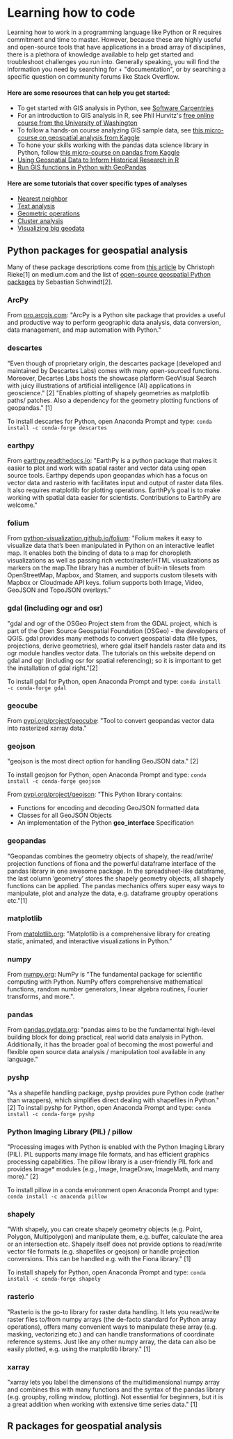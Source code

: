 # Learning how to code
Learning how to work in a programming language like Python or R requires commitment and time to master. However, because these are highly useful and open-source tools that have applications in a broad array of disciplines, there is a plethora of knowledge available to help get started and troubleshoot challenges you run into. Generally speaking, you will find the information you need by searching for <the name of the library you want to use> + "documentation", or by searching a specific question on community forums like Stack Overflow. 

#### Here are some resources that can help you get started:

* To get started with GIS analysis in Python, see [Software Carpentries](https://carpentries-incubator.github.io/geospatial-python/04-geo-landscape/index.html)
* For an introduction to GIS analysis in R, see Phil Hurvitz's [free online course from the University of Washington](http://staff.washington.edu/phurvitz/r_gis/)
* To follow a hands-on course analyzing GIS sample data, see [this micro-course on geospatial analysis from Kaggle](https://www.kaggle.com/alexisbcook/geospatial-learn-course-data/notebooks)
* To hone your skills working with the pandas data science library in Python, follow [this micro-course on pandas from Kaggle](https://www.kaggle.com/learn/pandas)
* [Using Geospatial Data to Inform Historical Research in R](https://programminghistorian.org/en/lessons/geospatial-data-analysis)
* [Run GIS functions in Python with GeoPandas](https://digital-geography.com/run-gis-functions-directly-in-python-with-geopandas/)

#### Here are some tutorials that cover specific types of analyses

* [Nearest neighbor](https://medium.com/@tjukanov/searching-for-isolation-with-gis-eea3f2ab7d99)
* [Text analysis](https://medium.com/@tjukanov/places-and-their-names-observations-from-11-million-place-names-8ea34cf61da4)
* [Geometric operations](https://automating-gis-processes.github.io/2017/lessons/L4/geometric-operations.html)
* [Cluster analysis](https://digital-geography.com/working-with-clusters-in-leaflet-increasing-useability/)
* [Visualizing big geodata](https://medium.com/tech-carnot/plotly-datashader-visualizing-large-geospatial-datasets-bea27b9d7824)


## Python packages for geospatial analysis
Many of these package descriptions come from [this article](https://chrieke.medium.com/essential-geospatial-python-libraries-5d82fcc38731) by Christoph Rieke[1] on medium.com and the list of [open-source geospatial Python packages](https://hydro-informatics.github.io/geo-pckg.html) by Sebastian Schwindt[2].

### ArcPy
From [pro.arcgis.com](https://pro.arcgis.com/en/pro-app/latest/arcpy/get-started/what-is-arcpy-.htm): "ArcPy is a Python site package that provides a useful and productive way to perform geographic data analysis, data conversion, data management, and map automation with Python."

### descartes
"Even though of proprietary origin, the descartes package (developed and maintained by Descartes Labs) comes with many open-sourced functions. Moreover, Decartes Labs hosts the showcase platform GeoVisual Search with juicy illustrations of artificial intelligence (AI) applications in geoscience." [2] "Enables plotting of shapely geometries as matplotlib paths/ patches. Also a dependency for the geometry plotting functions of geopandas." [1]

To install descartes for Python, open Anaconda Prompt and type: `conda install -c conda-forge descartes` 

### earthpy
From [earthpy.readthedocs.io](https://earthpy.readthedocs.io/en/latest/): "EarthPy is a python package that makes it easier to plot and work with spatial raster and vector data using open source tools. Earthpy depends upon geopandas which has a focus on vector data and rasterio with facilitates input and output of raster data files. It also requires matplotlib for plotting operations. EarthPy’s goal is to make working with spatial data easier for scientists. Contributions to EarthPy are welcome."

### folium 
From [python-visualization.github.io/folium](https://python-visualization.github.io/folium/): "Folium makes it easy to visualize data that’s been manipulated in Python on an interactive leaflet map. It enables both the binding of data to a map for choropleth visualizations as well as passing rich vector/raster/HTML visualizations as markers on the map.The library has a number of built-in tilesets from OpenStreetMap, Mapbox, and Stamen, and supports custom tilesets with Mapbox or Cloudmade API keys. folium supports both Image, Video, GeoJSON and TopoJSON overlays."

### gdal (including ogr and osr)
"gdal and ogr of the OSGeo Project stem from the GDAL project, which is part of the Open Source Geospatial Foundation (OSGeo) - the developers of QGIS. gdal provides many methods to convert geospatial data (file types, projections, derive geometries), where gdal itself handels raster data and its ogr module handles vector data. The tutorials on this website depend on gdal and ogr (including osr for spatial referencing); so it is important to get the installation of gdal right."[2]

To install gdal for Python, open Anaconda Prompt and type: `conda install -c conda-forge gdal`

### geocube
From [pypi.org/project/geocube](https://pypi.org/project/geocube/): "Tool to convert geopandas vector data into rasterized xarray data."

### geojson
"geojson is the most direct option for handling GeoJSON data." [2]

To install geojson for Python, open Anaconda Prompt and type: `conda install -c conda-forge geojson`

From [pypi.org/project/geojson](https://pypi.org/project/geojson/): "This Python library contains:

* Functions for encoding and decoding GeoJSON formatted data
* Classes for all GeoJSON Objects
* An implementation of the Python __geo_interface__ Specification

### geopandas
"Geopandas combines the geometry objects of shapely, the read/write/ projection functions of fiona and the powerful dataframe interface of the pandas library in one awesome package. In the spreadsheet-like dataframe, the last column ‘geometry’ stores the shapely geometry objects, all shapely functions can be applied. The pandas mechanics offers super easy ways to manipulate, plot and analyze the data, e.g. dataframe groupby operations etc."[1]

### matplotlib
From [matplotlib.org](https://matplotlib.org/): "Matplotlib is a comprehensive library for creating static, animated, and interactive visualizations in Python."

### numpy
From [numpy.org](https://numpy.org/): NumPy is "The fundamental package for scientific computing with Python. NumPy offers comprehensive mathematical functions, random number generators, linear algebra routines, Fourier transforms, and more.".

### pandas
From [pandas.pydata.org](https://pandas.pydata.org/about/): "pandas aims to be the fundamental high-level building block for doing practical, real world data analysis in Python. Additionally, it has the broader goal of becoming the most powerful and flexible open source data analysis / manipulation tool available in any language."

### pyshp
"As a shapefile handling package, pyshp provides pure Python code (rather than wrappers), which simplifies direct dealing with shapefiles in Python." [2] To install pyshp for Python, open Anaconda Prompt and type: `conda install -c conda-forge pyshp`

### Python Imaging Library (PIL) / pillow
"Processing images with Python is enabled with the Python Imaging Library (PIL). PIL supports many image file formats, and has efficient graphics processing capabilities. The pillow library is a user-friendly PIL fork and provides Image* modules (e.g., Image, ImageDraw, ImageMath, and many more)." [2]

To install pillow in a conda environment open Anaconda Prompt and type: `conda install -c anaconda pillow`

### shapely
"With shapely, you can create shapely geometry objects (e.g. Point, Polygon, Multipolygon) and manipulate them, e.g. buffer, calculate the area or an intersection etc. Shapely itself does not provide options to read/write vector file formats (e.g. shapefiles or geojson) or handle projection conversions. This can be handled e.g. with the Fiona library." [1]

To install shapely for Python, open Anaconda Prompt and type: `conda install -c conda-forge shapely`

### rasterio
"Rasterio is the go-to library for raster data handling. It lets you read/write raster files to/from numpy arrays (the de-facto standard for Python array operations), offers many convenient ways to manipulate these array (e.g. masking, vectorizing etc.) and can handle transformations of coordinate reference systems. Just like any other numpy array, the data can also be easily plotted, e.g. using the matplotlib library." [1]

### xarray 
"xarray lets you label the dimensions of the multidimensional numpy array and combines this with many functions and the syntax of the pandas library (e.g. groupby, rolling window, plotting). Not essential for beginners, but it is a great addition when working with extensive time series data." [1]


## R packages for geospatial analysis




